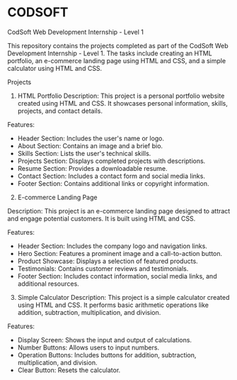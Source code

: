# CODSOFT
CodSoft Web Development Internship - Level 1

This repository contains the projects completed as part of the CodSoft Web Development Internship - Level 1. The tasks include creating an HTML portfolio, an e-commerce landing page using HTML and CSS, and a simple calculator using HTML and CSS.

Projects

1. HTML Portfolio
Description:
This project is a personal portfolio website created using HTML and CSS. It showcases personal information, skills, projects, and contact details.

Features:

* Header Section: Includes the user's name or logo.
* About Section: Contains an image and a brief bio.
* Skills Section: Lists the user's technical skills.
* Projects Section: Displays completed projects with descriptions.
* Resume Section: Provides a downloadable resume.
* Contact Section: Includes a contact form and social media links.
* Footer Section: Contains additional links or copyright information.

2. E-commerce Landing Page

Description: This project is an e-commerce landing page designed to attract and engage potential customers. It is built using HTML and CSS.

Features:

* Header Section: Includes the company logo and navigation links.
* Hero Section: Features a prominent image and a call-to-action button.
* Product Showcase: Displays a selection of featured products.
* Testimonials: Contains customer reviews and testimonials.
* Footer Section: Includes contact information, social media links, and additional resources.

3. Simple Calculator
Description: This project is a simple calculator created using HTML and CSS. It performs basic arithmetic operations like addition, subtraction, multiplication, and division.

Features:

* Display Screen: Shows the input and output of calculations.
* Number Buttons: Allows users to input numbers.
* Operation Buttons: Includes buttons for addition, subtraction, multiplication, and division.
* Clear Button: Resets the calculator.
